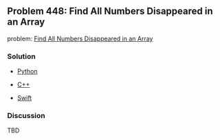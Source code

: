 ## Problem 448: Find All Numbers Disappeared in an Array

problem: [Find All Numbers Disappeared in an Array](https://leetcode.com/problems/find-all-numbers-disappeared-in-an-array/description/)

### Solution

- [Python](../python/problem448.py)

- [C++](../cpp/problem448.cpp)

- [Swift](../swift/problem448.swift)

### Discussion

TBD


